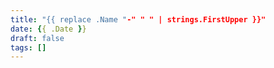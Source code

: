 ```yaml
---
title: "{{ replace .Name "-" " " | strings.FirstUpper }}"
date: {{ .Date }}
draft: false
tags: []
---
```


